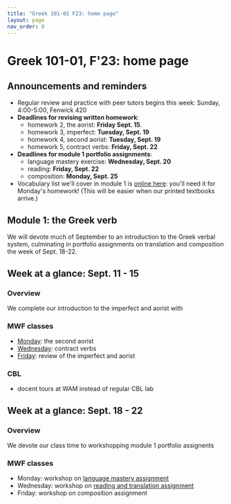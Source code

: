 ```yaml
---
title: "Greek 101-01 F23: home page"
layout: page
nav_order: 0
---
```




# Greek 101-01, F'23: home page


## Announcements and reminders

- Regular review and practice with peer tutors begins this week: Sunday, 4:00-5:00, Fenwick 420
- **Deadlines for revising written homework**:
    - homework 2, the aorist: **Friday Sept. 15**.
    - homework 3, imperfect: **Tuesday, Sept. 19**
    - homework 4, second aorist: **Tuesday, Sept. 19**
    - homework 5, contract verbs: **Friday, Sept. 22**
- **Deadlines for module 1 portfolio assignments**: 
    - language mastery exercise: **Wednesday, Sept. 20**
    - reading: **Friday, Sept. 22**
    - composition: **Monday, Sept. 25**
- Vocabulary list we'll cover in module 1 is [online here](https://hellenike.github.io/textbook/review/module1-review/vocabulary/): you'll need it for Monday's homework!  (This will be easier when our printed textbooks arrive.)


## Module 1: the Greek verb

We will devote much of September to an introduction to the Greek verbal system, culminating in portfolio assignments on translation and composition the week of Sept. 18-22.

## Week at a glance: Sept. 11 - 15

### Overview

We complete our introduction to the imperfect and aorist with  

### MWF classes

- [Monday](./classes/module1/aorist2/): the second aorist
- [Wednesday](./classes/module1/contracts/): contract verbs
- [Friday](./classes/module1/review1/): review of the imperfect and aorist

### CBL

- docent tours at WAM instead of regular CBL lab


## Week at a glance: Sept. 18 - 22

### Overview

We devote our class time to workshopping module 1 portfolio assignents

### MWF classes

- Monday: workshop on [language mastery assignment](./classes/module1/mastery-prep/)
- Wednesday: workshop on [reading and translation assignment](https://hellenike.github.io/textbook/practice/module1/portfolio/reading/)
- Friday: workshop on composition assignment